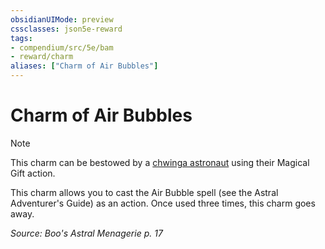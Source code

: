 ```yaml
---
obsidianUIMode: preview
cssclasses: json5e-reward
tags:
- compendium/src/5e/bam
- reward/charm
aliases: ["Charm of Air Bubbles"]
---
```

# Charm of Air Bubbles

> [!note]
> This charm can be bestowed by a [chwinga astronaut](compendium/bestiary/elemental/chwinga-astronaut-bam.md) using their Magical Gift action.

This charm allows you to cast the Air Bubble spell (see the Astral Adventurer's Guide) as an action. Once used three times, this charm goes away.

*Source: Boo's Astral Menagerie p. 17*